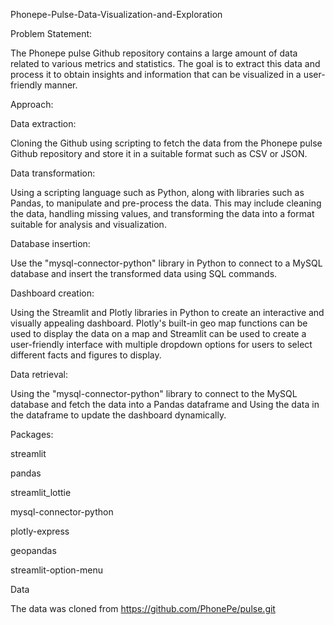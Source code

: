 
Phonepe-Pulse-Data-Visualization-and-Exploration



Problem Statement:

The Phonepe pulse Github repository contains a large amount of data related to various metrics and statistics. The goal is to extract this data and process it to obtain insights and information that can be visualized in a user-friendly manner.

Approach:

Data extraction:

Cloning the Github using scripting to fetch the data from the Phonepe pulse Github repository and store it in a suitable format such as CSV or JSON.

Data transformation: 

Using a scripting language such as Python, along with libraries such as Pandas, to manipulate and pre-process the data. This may include cleaning the data, handling missing values, and transforming the data into a format suitable for analysis and visualization.

Database insertion:

Use the "mysql-connector-python" library in Python to connect to a MySQL database and insert the transformed data using SQL commands.

Dashboard creation:

Using the Streamlit and Plotly libraries in Python to create an interactive and visually appealing dashboard. Plotly's built-in geo map functions can be used to display the data on a map and Streamlit can be used to create a user-friendly interface with multiple dropdown options for users to select different facts and figures to display.

Data retrieval: 

Using the "mysql-connector-python" library to connect to the MySQL database and fetch the data into a Pandas dataframe and Using the data in the dataframe to update the dashboard dynamically.

Packages:

streamlit

pandas

streamlit_lottie

mysql-connector-python

plotly-express

geopandas

streamlit-option-menu

Data

The data was cloned from https://github.com/PhonePe/pulse.git
